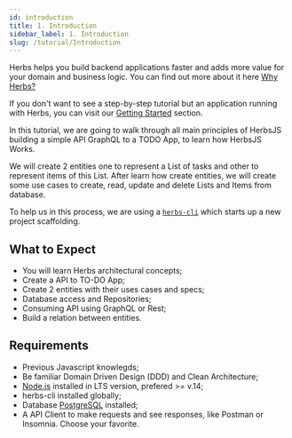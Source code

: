 ```yaml
---
id: introduction
title: 1. Introduction
sidebar_label: 1. Introduction
slug: /tutorial/Introduction
---
```


Herbs helps you build backend applications faster and adds more value for your domain and business logic. You can find out more about it here [Why Herbs?](/docs/introduction/why-herbs)

If you don't want to see a step-by-step tutorial but an application running with Herbs, you can visit our [Getting Started](/docs) section.

In this tutorial, we are going to walk through all main principles of HerbsJS building a simple API GraphQL to a TODO App, to learn how HerbsJS Works. 

We will create 2 entities one to represent a List of tasks and other to represent items of this List. After learn how create entities, we will create some use cases to create, read, update and delete Lists and Items from database.

To help us in this process, we are using a [`herbs-cli`](https://github.com/herbsjs/herbs-cli) which starts up a new project scaffolding.


## What to Expect

- You will learn Herbs architectural concepts;
- Create a API to TO-DO App;
- Create 2 entities with their uses cases and specs;
- Database access and Repositories;
- Consuming API using GraphQL or Rest;
- Build a relation between entities.

## Requirements

- Previous Javascript knowlegds;
- Be familiar Domain Driven Design (DDD) and Clean Architecture;
- [Node.js](https://nodejs.org/en/) installed in LTS version, prefered >= v.14;
- herbs-cli installed globally;
- Database [PostgreSQL](https://www.postgresql.org/) installed;
- A API Client to make requests and see responses, like Postman or Insomnia. Choose your favorite.